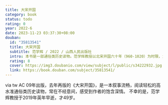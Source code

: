 ```yaml
---
title: 大宋开国
category: book
status: todo
rating: 0
year: 2022-6
date: 2023-11-23 03:37:30+08:00
douban:
  id: "35813541"
  title: 大宋开国
  subtitle: 范学辉 / 2022 / 山西人民出版社
  intro: 本书是一部通俗类历史读物。范学辉教授以北宋开国六十年（960-1020）为时限，为读者展示了北宋开国史上的精彩片段和生动细节，剖析了宋代历史发展中的关键点和重要环节。作者将学术界的研究成果融合自己的考证，用通俗风趣的语言，给大家讲述这段历史，不是“抄史料式”的转述，而是颇有深度的分析。譬如“陈桥兵变”，作者对事件发生的全过程进行还原，特别是对人物的关系，每个人在事变中处于什么位置、发挥何等作用都进行了分析。最大程度达到了阅读的通俗性和历史考证的可信度完美结合。
  rating: 8
  cover: https://img3.doubanio.com/view/subject/l/public/s34222932.jpg
  link: https://book.douban.com/subject/35813541/
---
```


via tw AC 09年出版，去年再版的《大宋开国》，是一本叙事流畅，阅读轻松的高水准通俗类历史读物，常在不经意间，感受到作者的饱含深情。
不幸的是，范学辉教授于2019年英年早逝，才49岁。
